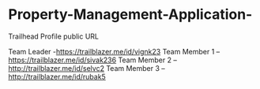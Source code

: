 # Property-Management-Application-

Trailhead Profile public URL

Team Leader    -https://trailblazer.me/id/vignk23
Team Member 1 –https://trailblazer.me/id/sivak236
Team Member 2 –http://trailblazer.me/id/selvc2
Team Member 3 –http://trailblazer.me/id/rubak5
